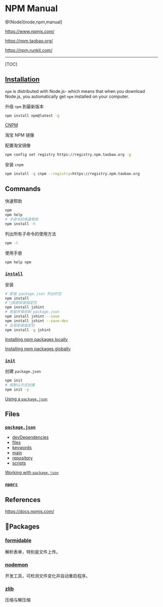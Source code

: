# NPM Manual

@(Node)[node,npm,manual]

<https://www.npmjs.com/>

<https://npm.taobao.org/>

<https://npm.runkit.com/>

---

[TOC]

## [Installation](https://www.npmjs.com/get-npm)

`npm` is distributed with Node.js- which means that when you download Node.js, you automatically get `npm` installed on your computer.

升级 `npm` 到最新版本

```bash
npm install npm@latest -g
```

[CNPM](https://npm.taobao.org/)

淘宝 NPM 镜像

配置淘宝镜像

```bash
npm config set registry https://registry.npm.taobao.org -g
```

安装 `cnpm`

```bash
npm install -g cnpm --registry=https://registry.npm.taobao.org
```

## Commands

快速帮助

```bash
npm
npm help
# 子命令的快速帮助
npm install -h
```

列出所有子命令的使用方法

```bash
npm -l
```

使用手册

```bash
npm help npm
```

### [`install`](https://docs.npmjs.com/cli/install)

安装

```bash
# 安装 package.json 列出的包
npm install
# 局部安装指定包
npm install jshint
# 安装并保存到 package.json
npm install jshint --save
npm install jshint --save-dev
# 全局安装指定包
npm install -g jshint
```

[Installing npm packages locally](https://docs.npmjs.com/getting-started/installing-npm-packages-locally)

[Installing npm packages globally](https://docs.npmjs.com/getting-started/installing-npm-packages-globally)

### [`init`](https://docs.npmjs.com/cli/init)

创建 `package.json`

```bash
npm init
# 按默认方式创建
npm init -y
```

[Using a `package.json`](https://docs.npmjs.com/getting-started/using-a-package.json)

## Files

### [`package.json`](https://docs.npmjs.com/files/package.json)

- [devDependencies](https://docs.npmjs.com/files/package.json#devdependencies)
- [files](https://docs.npmjs.com/files/package.json#files)
- [keywords](https://docs.npmjs.com/files/package.json#keywords)
- [main](https://docs.npmjs.com/files/package.json#main)
- [repository](https://docs.npmjs.com/files/package.json#repository)
- [scripts](https://docs.npmjs.com/files/package.json#scripts)

[Working with `package.json`](https://docs.npmjs.com/getting-started/using-a-package.json)

### [`npmrc`](https://docs.npmjs.com/files/npmrc)

## References

<https://docs.npmjs.com/>

## Packages

### [formidable](https://www.npmjs.com/package/formidable)

解析表单，特别是文件上传。

### [nodemon](https://www.npmjs.com/package/nodemon)

开发工具，可检测文件变化并自动重启程序。

### [zlib](https://www.npmjs.com/package/zlib)

压缩与解压缩